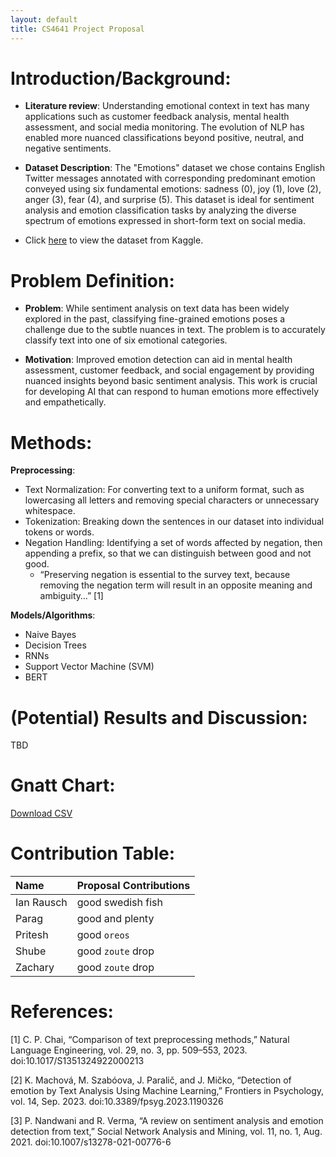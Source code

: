 ```yaml
---
layout: default
title: CS4641 Project Proposal
---
```


# Introduction/Background:

- **Literature review**: Understanding emotional context in text has many applications such as customer feedback analysis, mental health assessment, and social media monitoring. The evolution of NLP has enabled more nuanced classifications beyond positive, neutral, and negative sentiments.

- **Dataset Description**: The "Emotions" dataset we chose contains English Twitter messages annotated with corresponding predominant emotion conveyed using six fundamental emotions: sadness (0), joy (1), love (2), anger (3), fear (4), and surprise (5).
  This dataset is ideal for sentiment analysis and emotion classification tasks by analyzing the diverse spectrum of emotions expressed in short-form text on social media.

- Click [here](https://www.kaggle.com/datasets/nelgiriyewithana/emotions) to view the dataset from Kaggle.

# Problem Definition:

- **Problem**: While sentiment analysis on text data has been widely explored in the past, classifying fine-grained emotions poses a challenge due to the subtle nuances in text. The problem is to accurately classify text into one of six emotional categories.

- **Motivation**: Improved emotion detection can aid in mental health assessment, customer feedback, and social engagement by providing nuanced insights beyond basic sentiment analysis. This work is crucial for developing AI that can respond to human emotions more effectively and empathetically.

# Methods:

**Preprocessing**:

- Text Normalization: For converting text to a uniform format, such as lowercasing all letters and removing special characters or unnecessary whitespace.
- Tokenization: Breaking down the sentences in our dataset into individual tokens or words.
- Negation Handling: Identifying a set of words affected by negation, then appending a prefix, so that we can distinguish between good and not good.
  - “Preserving negation is essential to the survey text, because removing the negation term will result in an opposite meaning and ambiguity…” [1]

**Models/Algorithms**:

- Naive Bayes
- Decision Trees
- RNNs
- Support Vector Machine (SVM)
- BERT

# (Potential) Results and Discussion:

TBD

# Gnatt Chart:

[Download CSV](GanttChart.xlsx)

# Contribution Table:

| Name       | Proposal Contributions |
| :--------- | :--------------------- |
| Ian Rausch | good swedish fish      |
| Parag      | good and plenty        |
| Pritesh    | good `oreos`           |
| Shube      | good `zoute` drop      |
| Zachary    | good `zoute` drop      |

# References:

[1] C. P. Chai, “Comparison of text preprocessing methods,” Natural Language Engineering, vol. 29, no. 3, pp. 509–553, 2023. doi:10.1017/S1351324922000213

[2] K. Machová, M. Szabóova, J. Paralič, and J. Mičko, “Detection of emotion by Text Analysis Using Machine Learning,” Frontiers in Psychology, vol. 14, Sep. 2023. doi:10.3389/fpsyg.2023.1190326

[3] P. Nandwani and R. Verma, “A review on sentiment analysis and emotion detection from text,” Social Network Analysis and Mining, vol. 11, no. 1, Aug. 2021. doi:10.1007/s13278-021-00776-6
